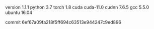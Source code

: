 version 1.1.1
python 3.7
torch 1.8
cuda cuda-11.0
cudnn 7.6.5
gcc 5.5.0
ubuntu 16.04

commit 6ef67a09fa218f5ff694c63513e944247c9ed896